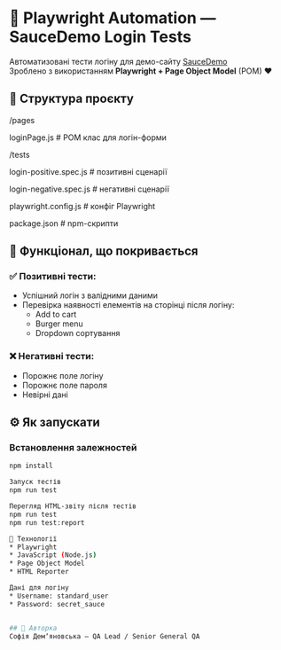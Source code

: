 # 🧪 Playwright Automation — SauceDemo Login Tests

Автоматизовані тести логіну для демо-сайту [SauceDemo](https://www.saucedemo.com)  
Зроблено з використанням **Playwright + Page Object Model** (POM) ❤️

## 📁 Структура проєкту

/pages

  loginPage.js # POM клас для логін-форми

/tests

  login-positive.spec.js # позитивні сценарії

  login-negative.spec.js # негативні сценарії

playwright.config.js # конфіг Playwright

package.json # npm-скрипти

## 🚀 Функціонал, що покривається

### ✅ Позитивні тести:
- Успішний логін з валідними даними
- Перевірка наявності елементів на сторінці після логіну:
  - Add to cart
  - Burger menu
  - Dropdown сортування

### ❌ Негативні тести:
- Порожнє поле логіну
- Порожнє поле пароля
- Невірні дані

## ⚙️ Як запускати

### Встановлення залежностей

```bash
npm install

Запуск тестів
npm run test

Перегляд HTML-звіту після тестів
npm run test
npm run test:report

🧠 Технології
* Playwright
* JavaScript (Node.js)
* Page Object Model
* HTML Reporter

Дані для логіну
* Username: standard_user 
* Password: secret_sauce


## 📌 Авторка
Софія Демʼяновська — QA Lead / Senior General QA

